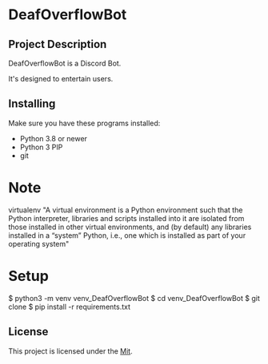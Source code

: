 # DeafOverflowBot

## Project Description
DeafOverflowBot is a Discord Bot.

It's designed to entertain users.


## Installing
 Make sure you have these programs installed:

  - Python 3.8 or newer
  - Python 3 PIP
  - git

# Note
virtualenv
"A virtual environment is a Python environment such that the Python interpreter, libraries and scripts installed into it are isolated from those installed in other virtual environments, and (by default) any libraries installed in a “system” Python, i.e., one which is installed as part of your operating system"


# Setup
$ python3 -m venv venv_DeafOverflowBot
$ cd venv_DeafOverflowBot
$ git clone <this repository>
$ pip install -r requirements.txt


## License
This project is licensed under the [Mit]([link](https://opensource.org/license/mit/)https://opensource.org/license/mit/).
